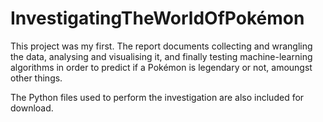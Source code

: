# InvestigatingTheWorldOfPokémon    

This project was my first. The report documents collecting and wrangling the data, analysing and visualising it, and finally testing machine-learning algorithms in order to predict if a Pokémon is legendary or not, amoungst other things.

The Python files used to perform the investigation are also included for download.
